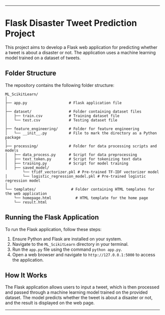 

---

# Flask Disaster Tweet Prediction Project

This project aims to develop a Flask web application for predicting whether a tweet is about a disaster or not. The application uses a machine learning model trained on a dataset of tweets.

## Folder Structure

The repository contains the following folder structure:

```
ML_ScikitLearn/
│
├── app.py                   # Flask application file
│
├── dataset/                 # Folder containing dataset files
│   ├── train.csv            # Training dataset file
│   └── test.csv             # Testing dataset file
│
├── feature_engineering/     # Folder for feature engineering
│   └── __init__.py          # File to mark the directory as a Python package
│
├── processing/              # Folder for data processing scripts and models
│   ├── data_process.py      # Script for data preprocessing
│   ├── text_token.py        # Script for tokenizing text data
│   ├── training.py          # Script for model training
│   ├── saved_model/
        └── tfidf_vectorizer.pkl # Pre-trained TF-IDF vectorizer model
│       └── logistic_regression_model.pkl # Pre-trained logistic regression model
│
└── templates/                # Folder containing HTML templates for the web application
    └── homepage.html           # HTML template for the home page
    └── result.html
```

## Running the Flask Application

To run the Flask application, follow these steps:

1. Ensure Python and Flask are installed on your system.
2. Navigate to the `ML_ScikitLearn` directory in your terminal.
3. Run the `app.py` file using the command `python app.py`.
4. Open a web browser and navigate to `http://127.0.0.1:5000` to access the application.

## How It Works

The Flask application allows users to input a tweet, which is then processed and passed through a machine learning model trained on the provided dataset. The model predicts whether the tweet is about a disaster or not, and the result is displayed on the web page.

---